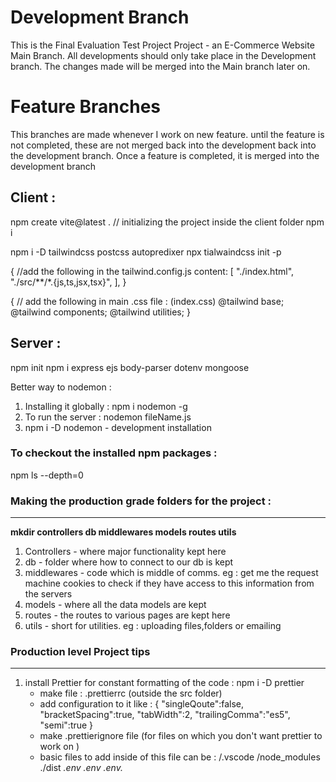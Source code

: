 # Development Branch 
This is the Final Evaluation Test Project Project - an E-Commerce Website Main Branch. All developments
should only take place in the Development branch. The changes made will be merged into the Main branch
later on.

# Feature Branches 
This branches are made whenever I work on new feature. until the feature is not completed, these are not 
merged back into the development back into the development branch. Once a feature is completed, it is merged 
into the development branch 


## Client : 
npm create vite@latest .         // initializing the project inside the client folder
npm i 

npm i -D tailwindcss postcss autopredixer
npx tialwaindcss init -p

{
    //add the following in the tailwind.config.js
    content: [
        "./index.html",
        "./src/**/*.{js,ts,jsx,tsx}",
    ],
}

{
    // add the following in main .css file : (index.css)
    @tailwind base;
    @tailwind components;
    @tailwind utilities;
}





## Server : 
npm init
npm i express ejs body-parser dotenv mongoose

Better way to nodemon : 
1. Installing it globally : npm i nodemon -g
2. To run the server : nodemon fileName.js 
3. npm i -D nodemon - development installation

### To checkout the installed npm packages : 
npm ls --depth=0


### Making the production grade folders for the project : 
---
**mkdir controllers db middlewares models routes utils**
1. Controllers - where major functionality kept here
2. db - folder where how to connect to our db is kept 
3. middlewares - code which is middle of comms. eg : get me the request machine cookies to check if they have access to this information from the servers
4. models - where all the data models are kept 
5. routes - the routes to various pages are kept here
6. utils - short for utilities. eg : uploading files,folders or emailing 


### Production level Project tips 
---
1. install Prettier for constant formatting of the code : npm i -D prettier
    - make file : .prettierrc (outside the src folder)
    - add configuration to it like : 
        {
            "singleQoute":false,
            "bracketSpacing":true,
            "tabWidth":2,
            "trailingComma":"es5",
            "semi":true
        }
    - make .prettierignore file (for files on which you don't want prettier to work on )
    - basic files to add inside of this file can be : 
        /.vscode
        /node_modules
        ./dist
        *.env
        .env 
        .env.*
